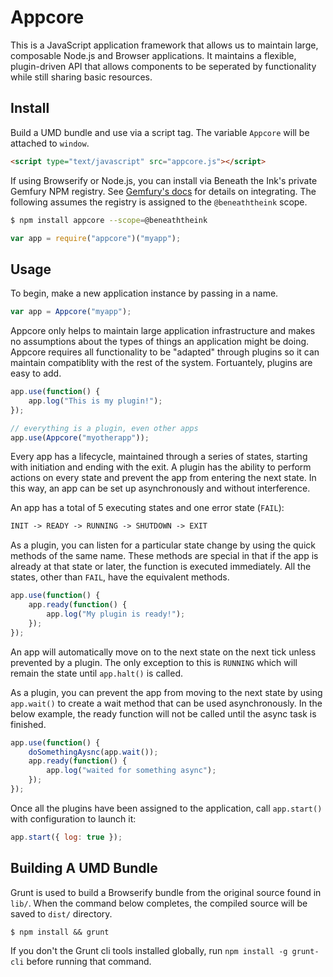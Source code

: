 # Appcore

This is a JavaScript application framework that allows us to maintain large, composable Node.js and Browser applications. It maintains a flexible, plugin-driven API that allows components to be seperated by functionality while still sharing basic resources.

## Install

Build a UMD bundle and use via a script tag. The variable `Appcore` will be attached to `window`.

```html
<script type="text/javascript" src="appcore.js"></script>
```

If using Browserify or Node.js, you can install via Beneath the Ink's private Gemfury NPM registry. See [Gemfury's docs](https://gemfury.com/help/npm-registry) for details on integrating. The following assumes the registry is assigned to the `@beneaththeink` scope.

```sh
$ npm install appcore --scope=@beneaththeink
```

```javascript
var app = require("appcore")("myapp");
```

## Usage

To begin, make a new application instance by passing in a name.

```js
var app = Appcore("myapp");
```

Appcore only helps to maintain large application infrastructure and makes no assumptions about the types of things an application might be doing. Appcore requires all functionality to be "adapted" through plugins so it can maintain compatiblity with the rest of the system. Fortuantely, plugins are easy to add.

```js
app.use(function() {
	app.log("This is my plugin!");
});

// everything is a plugin, even other apps
app.use(Appcore("myotherapp"));
```

Every app has a lifecycle, maintained through a series of states, starting with initiation and ending with the exit. A plugin has the ability to perform actions on every state and prevent the app from entering the next state. In this way, an app can be set up asynchronously and without interference.

An app has a total of 5 executing states and one error state (`FAIL`):

```txt
INIT -> READY -> RUNNING -> SHUTDOWN -> EXIT
```

As a plugin, you can listen for a particular state change by using the quick methods of the same name. These methods are special in that if the app is already at that state or later, the function is executed immediately. All the states, other than `FAIL`, have the equivalent methods.

```js
app.use(function() {
	app.ready(function() {
		app.log("My plugin is ready!");
	});
});
```

An app will automatically move on to the next state on the next tick unless prevented by a plugin. The only exception to this is `RUNNING` which will remain the state until `app.halt()` is called.

As a plugin, you can prevent the app from moving to the next state by using `app.wait()` to create a wait method that can be used asynchronously. In the below example, the ready function will not be called until the async task is finished.

```js
app.use(function() {
	doSomethingAysnc(app.wait());
	app.ready(function() {
		app.log("waited for something async");
	});
});
```

Once all the plugins have been assigned to the application, call `app.start()` with configuration to launch it:

```js
app.start({ log: true });
```

## Building A UMD Bundle

Grunt is used to build a Browserify bundle from the original source found in `lib/`. When the command below completes, the compiled source will be saved to `dist/` directory.

	$ npm install && grunt

If you don't the Grunt cli tools installed globally, run `npm install -g grunt-cli` before running that command.